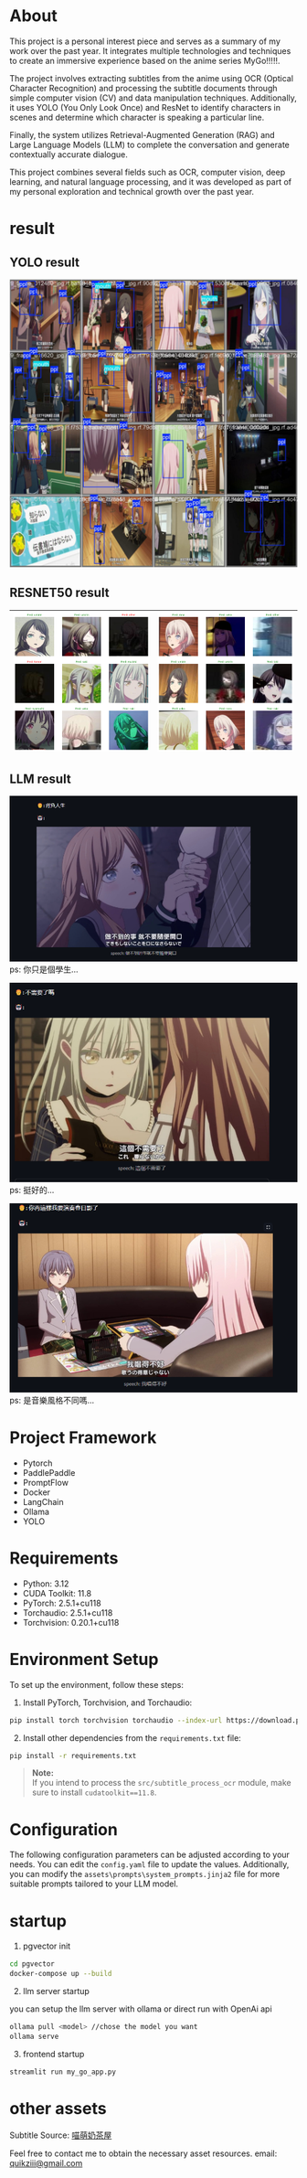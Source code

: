 # About

This project is a personal interest piece and serves as a summary of my work over the past year. It integrates multiple technologies and techniques to create an immersive experience based on the anime series MyGo!!!!!.

The project involves extracting subtitles from the anime using OCR (Optical Character Recognition) and processing the subtitle documents through simple computer vision (CV) and data manipulation techniques. Additionally, it uses YOLO (You Only Look Once) and ResNet to identify characters in scenes and determine which character is speaking a particular line.

Finally, the system utilizes Retrieval-Augmented Generation (RAG) and Large Language Models (LLM) to complete the conversation and generate contextually accurate dialogue.

This project combines several fields such as OCR, computer vision, deep learning, and natural language processing, and it was developed as part of my personal exploration and technical growth over the past year.

# result

## YOLO result
![YOLO VALID IMAGE](assets/demo/yolo_result.jpg)

## RESNET50 result
| ![resnet_val1](assets/demo/valid_result1.png) | ![resnet_val2](assets/demo/valid_result2.png) |
| ----------------------------------------------- | ----------------------------------------------- |

## LLM result
![LLM IMAGE](assets/demo/chat_demo1.png)
 <br>
 ps: 你只是個學生...

![LLM IMAGE](assets/demo/chat_demo2.png)
 <br>
ps: 挺好的...

![LLM IMAGE](assets/demo/chat_demo3.png)
 <br>
 ps: 是音樂風格不同嗎...

# Project Framework

- Pytorch
- PaddlePaddle
- PromptFlow
- Docker
- LangChain
- Ollama
- YOLO

# Requirements

- Python: 3.12
- CUDA Toolkit: 11.8
- PyTorch: 2.5.1+cu118
- Torchaudio: 2.5.1+cu118
- Torchvision: 0.20.1+cu118

# Environment Setup

To set up the environment, follow these steps:

1. Install PyTorch, Torchvision, and Torchaudio:

```bash
pip install torch torchvision torchaudio --index-url https://download.pytorch.org/whl/cu118
```

2. Install other dependencies from the `requirements.txt` file:

```bash
pip install -r requirements.txt
```

> **Note:**  
> If you intend to process the `src/subtitle_process_ocr` module, make sure to install `cudatoolkit==11.8`.


# Configuration

The following configuration parameters can be adjusted according to your needs. You can edit the `config.yaml` file to update the values.
Additionally, you can modify the `assets\prompts\system_prompts.jinja2`  file for more suitable prompts tailored to your LLM model.

# startup

1. pgvector init

```bash
cd pgvector
docker-compose up --build
```

2. llm server startup

you can setup the llm server with ollama or direct run with OpenAi api

```bash
ollama pull <model> //chose the model you want
ollama serve
```

3. frontend startup

```bash
streamlit run my_go_app.py
```

# other assets

Subtitle Source: [喵萌奶茶屋](https://www.nekomoe.cafe/)

Feel free to contact me to obtain the necessary asset resources.
email: quikziii@gmail.com